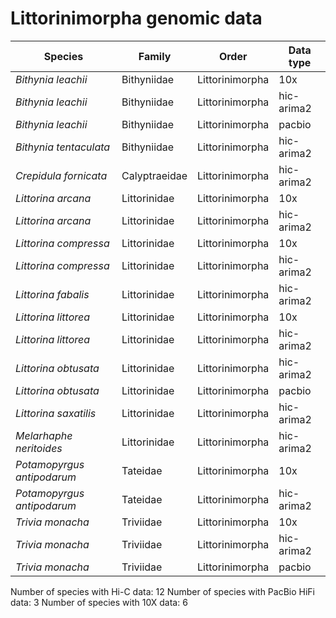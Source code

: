 # Littorinimorpha genomic data

| Species | Family | Order | Data type |
| -- | --- | --- | --- |
| *Bithynia leachii* | Bithyniidae | Littorinimorpha | 10x |
| *Bithynia leachii* | Bithyniidae | Littorinimorpha | hic-arima2 |
| *Bithynia leachii* | Bithyniidae | Littorinimorpha | pacbio |
| *Bithynia tentaculata* | Bithyniidae | Littorinimorpha | hic-arima2 |
| *Crepidula fornicata* | Calyptraeidae | Littorinimorpha | hic-arima2 |
| *Littorina arcana* | Littorinidae | Littorinimorpha | 10x |
| *Littorina arcana* | Littorinidae | Littorinimorpha | hic-arima2 |
| *Littorina compressa* | Littorinidae | Littorinimorpha | 10x |
| *Littorina compressa* | Littorinidae | Littorinimorpha | hic-arima2 |
| *Littorina fabalis* | Littorinidae | Littorinimorpha | hic-arima2 |
| *Littorina littorea* | Littorinidae | Littorinimorpha | 10x |
| *Littorina littorea* | Littorinidae | Littorinimorpha | hic-arima2 |
| *Littorina obtusata* | Littorinidae | Littorinimorpha | hic-arima2 |
| *Littorina obtusata* | Littorinidae | Littorinimorpha | pacbio |
| *Littorina saxatilis* | Littorinidae | Littorinimorpha | hic-arima2 |
| *Melarhaphe neritoides* | Littorinidae | Littorinimorpha | hic-arima2 |
| *Potamopyrgus antipodarum* | Tateidae | Littorinimorpha | 10x |
| *Potamopyrgus antipodarum* | Tateidae | Littorinimorpha | hic-arima2 |
| *Trivia monacha* | Triviidae | Littorinimorpha | 10x |
| *Trivia monacha* | Triviidae | Littorinimorpha | hic-arima2 |
| *Trivia monacha* | Triviidae | Littorinimorpha | pacbio |

Number of species with Hi-C data: 12
Number of species with PacBio HiFi data: 3
Number of species with 10X data: 6
